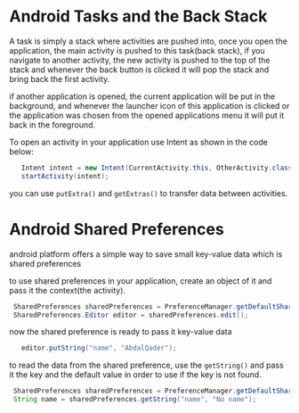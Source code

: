 # Android Tasks and the Back Stack

A task is simply a stack where activities are pushed into, once you open the application, the main activity is pushed to this task(back stack), if you navigate to another activity, the new activity is pushed to the top of the stack and whenever the back button is clicked it will pop the stack and bring back the first activity.

if another application is opened, the current application will be put in the background, and whenever the launcher icon of this application is clicked or the application was chosen from the opened applications menu it will put it back in the foreground.

To open an activity in your application use Intent as shown in the code below:

```java 
   Intent intent = new Intent(CurrentActivity.this, OtherActivity.class);
   startActivity(intent);
```

you can use `putExtra()` and `getExtras()` to transfer data between activities.




# Android Shared Preferences

android platform offers a simple way to save small key-value data which is shared preferences

to use shared preferences in your application, create an object of it and pass it the context(the activity).

```java
 SharedPreferences sharedPreferences = PreferenceManager.getDefaultSharedPreferences(this);
 SharedPreferences.Editor editor = sharedPreferences.edit();
```

now the shared preference is ready to pass it key-value data 

```java
   editor.putString("name", "AbdalQader");
```

to read the data from the shared preference, use the `getString()` and pass it the key and the default value in order to use if the key is not found.

```java
 SharedPreferences sharedPreferences = PreferenceManager.getDefaultSharedPreferences(this);
 String name = sharedPreferences.getString("name", "No name");
```



